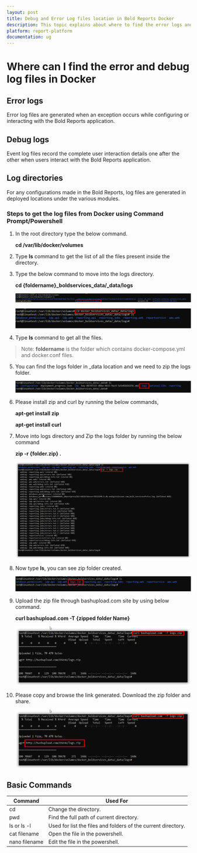 ```yaml
---
layout: post
title: Debug and Error Log files location in Bold Reports Docker
description: This topic explains about where to find the error logs and debug files to identify the issues in the Bold Reports Docker.
platform: report-platform
documentation: ug
---
```


# Where can I find the error and debug log files in Docker

## Error logs

Error log files are generated when an exception occurs while configuring or interacting with the Bold Reports application.

## Debug logs

Event log files record the complete user interaction details one after the other when users interact with the Bold Reports application.

## Log directories

For any configurations made in the Bold Reports, log files are generated in deployed locations under the various modules.

### Steps to get the log files from Docker using Command Prompt/Powershell

1. In the root directory type the below command.

   **cd /var/lib/docker/volumes**

2. Type **ls** command to get the list of all the files present inside the directory.

3. Type the below command to move into the logs directory.

   **cd {foldername}\_boldservices\_data/_data/logs**

   ![Logs](/static/assets/on-premise/images/faq/docker-folder.png)

   ![Logs Directory](/static/assets/on-premise/images/faq/docker-logs.png)

4. Type **ls** command to get all the files.

>Note: **foldername** is the folder which contains docker-compose.yml and docker.conf files.

5. You can find the logs folder in _data location and we need to zip the logs folder.

   ![Directory](/static/assets/on-premise/images/faq/logs-folder-docker.png)

6. Please install zip and curl by running the below commands,

   **apt-get install zip**

   **apt-get install curl**

7. Move into logs directory and Zip the logs folder by running the below command

   **zip -r {folder.zip} .**

   ![Zip Command](/static/assets/on-premise/images/faq/zip-command.png)

8. Now type **ls**, you can see zip folder created.

   ![Zip Folder](/static/assets/on-premise/images/faq/zipped-folder.png)

9. Upload the zip file through bashupload.com site by using below command.

   **curl bashupload.com  -T {zipped folder Name}**

   ![Crl Command](/static/assets/on-premise/images/faq/curl-docker.png)

10. Please copy and browse the link generated. Download the zip folder and share.

    ![URL](/static/assets/on-premise/images/faq/zip-url.png)

## Basic Commands

| Command          | Used For|
|------------------     |------------------------------------------------------------  |
| cd    |    Change the directory.               |
| pwd        |  Find the full path of current directory.     |
| ls or ls -l        | Used for list the files and folders of the current directory.|
| cat filename       | Open the file in the powershell.|
| nano filename       | Edit the file in the powershell.|